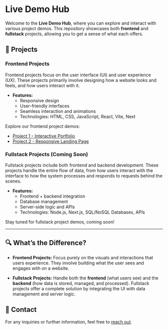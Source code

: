 # Live Demo Hub

Welcome to the **Live Demo Hub**, where you can explore and interact with various project demos. This repository showcases both **frontend** and **fullstack** projects, allowing you to get a sense of what each offers.

## 📂 Projects

### Frontend Projects
Frontend projects focus on the user interface (UI) and user experience (UX). These projects primarily involve designing how a website looks and feels, and how users interact with it.

- **Features:**
  - Responsive design
  - User-friendly interfaces
  - Seamless interaction and animations
  - Technologies: HTML, CSS, JavaScript, React, Vite, Next

Explore our frontend project demos:

- [Project 1 - Interactive Portfolio](https://example-link.com)
- [Project 2 - Responsive Landing Page](https://example-link.com)

### Fullstack Projects (Coming Soon)
Fullstack projects include both frontend and backend development. These projects handle the entire flow of data, from how users interact with the interface to how the system processes and responds to requests behind the scenes.

- **Features:**
  - Frontend + backend integration
  - Database management
  - Server-side logic and APIs
  - Technologies: Node.js, Next.js, SQL/NoSQL Databases, APIs

Stay tuned for fullstack project demos, coming soon!

---

## 🔍 What’s the Difference?

- **Frontend Projects:** 
  Focus purely on the visuals and interactions that users experience. They involve building what the user sees and engages with on a website.

- **Fullstack Projects:** 
  Handle both the **frontend** (what users see) and the **backend** (how data is stored, managed, and processed). Fullstack projects offer a complete solution by integrating the UI with data management and server logic.

## 💬 Contact

For any inquiries or further information, feel free to [reach out](mailto:your-email@example.com).
